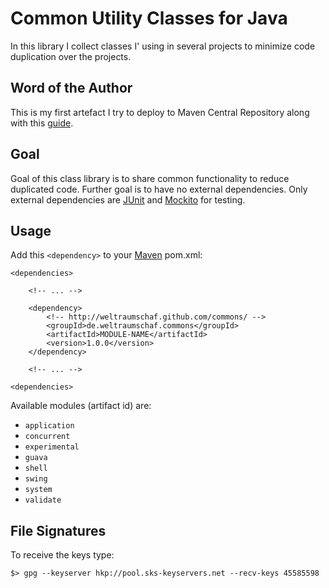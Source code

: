 # Common Utility Classes for Java

In this library I collect classes I'  using in several projects to minimize code
duplication over the projects.

## Word of the Author

This is  my first  artefact I try  to deploy to  Maven Central  Repository along
with this [guide][sonatype].

## Goal

Goal  of  this  class  library  is  to  share  common  functionality  to  reduce
duplicated  code.  Further  goal  is  to have  no  external  dependencies.  Only
external dependencies are [JUnit][junit] and [Mockito][mockito] for testing.

## Usage

Add this <code>&lt;dependency&gt;</code> to your [Maven][maven] pom.xml:

    <dependencies>

        <!-- ... -->

        <dependency>
            <!-- http://weltraumschaf.github.com/commons/ -->
            <groupId>de.weltraumschaf.commons</groupId>
            <artifactId>MODULE-NAME</artifactId>
            <version>1.0.0</version>
        </dependency>

        <!-- ... -->

    <dependencies>
    
Available modules (artifact id) are:

- `application`
- `concurrent`
- `experimental`
- `guava`
- `shell`
- `swing`
- `system`
- `validate`

## File Signatures

To receive the keys type:

    $> gpg --keyserver hkp://pool.sks-keyservers.net --recv-keys 45585598

[sonatype]: http://maven.apache.org/guides/mini/guide-central-repository-upload.html
[maven]:    http://maven.apache.org/
[junit]:    http://www.junit.org/
[mockito]:  http://code.google.com/p/mockito/
